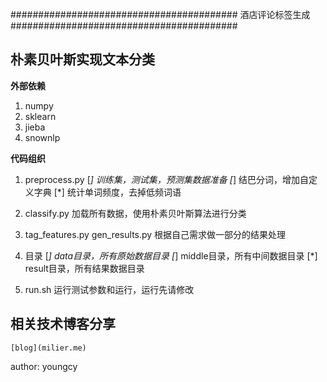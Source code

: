 #########################################
酒店评论标签生成
#########################################

## 朴素贝叶斯实现文本分类

**外部依赖**

1. numpy
2. sklearn
3. jieba
4. snownlp

**代码组织**

1. preprocess.py
    [*] 训练集，测试集，预测集数据准备
    [*] 结巴分词，增加自定义字典
    [*] 统计单词频度，去掉低频词语

2. classify.py
    加载所有数据，使用朴素贝叶斯算法进行分类

3. tag\_features.py gen\_results.py
    根据自己需求做一部分的结果处理

4. 目录
    [*] data目录，所有原始数据目录
    [*] middle目录，所有中间数据目录
    [*] result目录，所有结果数据目录
5. run.sh
    运行测试参数和运行，运行先请修改


## 相关技术博客分享
    [blog](milier.me)

author: youngcy

